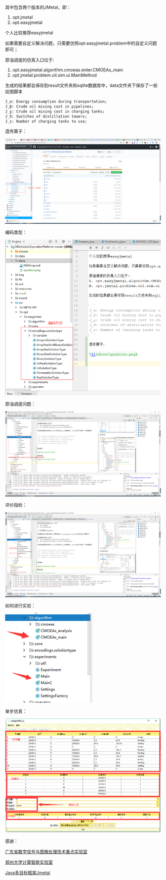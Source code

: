 其中包含两个版本的JMetal，即：
1. opt.jmetal
2. opt.easyjmetal

个人比较推荐easyjmetal

如果需要自定义解决问题，只需要仿照opt.easyjmetal.problem中的自定义问题即可；

原油调度的仿真入口位于:
1. opt.easyjmetal.algorithm.cmoeas.enter.CMOEAs_main
2. opt.jmetal.problem.oil.sim.ui.MainMethod

生成的结果都会保存到result文件夹和sqlite数据库中，data文件夹下保存了一些绘图脚本

```
J_α: Energy consumption during transportation;
J_β: Crude oil mixing cost in pipelines;
J_χ: Crude oil mixing cost in charging tanks;
J_δ: Switches of distillation towers;
J_ε: Number of charging tanks to use;
```

遗传算子：

![](docs/oprators.png)

编码类型：

![](docs/encoding.jpg)

原油调度问题：

![](docs/problem.jpg)

评价指标：

![](docs/indicator.jpg)

如何进行实验：

![](docs/enter.jpg)

单步仿真：

![](img/单步仿真.png)


感谢：

[广东省数字信号与图像处理技术重点实验室](http://imagelab.stu.edu.cn/Content.aspx?type=content&Content_ID=5440)

[郑州大学计算智能实验室](http://www5.zzu.edu.cn/cilab/Benchmark/dmbyhcsj.htm)

[Java多目标框架Jmetal](https://github.com/jMetal/jMetal)
